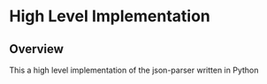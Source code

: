 # High Level Implementation

## Overview

This a high level implementation of the json-parser written in Python
